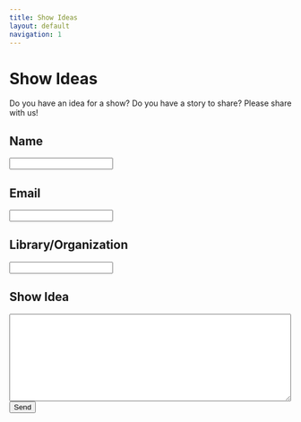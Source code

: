 ```yaml
---
title: Show Ideas
layout: default
navigation: 1
---
```


# Show Ideas

Do you have an idea for a show? Do you have a story to share? Please share with us!

<form action="https://formspree.io/outreach@bywatersolutions.com" method="POST">

  <h2>Name</h2>
  <input type="text" name="name">

  <h2>Email</h2>
  <input type="email" name="_replyto">

  <h2>Library/Organization</h2>
  <input type="text" name="organization">

  <h2>Show Idea</h2>
  <textarea name="show_ideas" rows="10" cols="60"></textarea>

  <input type="hidden" name="_subject" value="The Library is Open - Show Ideas" />
  <input type="hidden" name="_next" value="//bywatersolutions.github.io/libraryisopen.com/thanks.html" />

  <br/>
  <input type="submit" value="Send">
</form>
